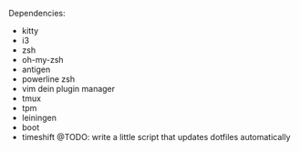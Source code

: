 Dependencies:
- kitty
- i3
- zsh
- oh-my-zsh
- antigen
- powerline zsh
- vim dein plugin manager
- tmux
- tpm
- leiningen
- boot
- timeshift
@TODO: write a little script that updates dotfiles automatically

